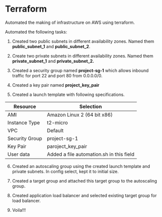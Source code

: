 # Terraform
Automated the making of infrastructure on AWS using terraform.



Automated the following tasks:

1. Created two public subnets in different availability zones. Named them **public_subnet_1** and **public_subnet_2**.

2. Create two private subnets in different availability zones. Named them **private_subnet_1** and **private_subnet_2.**

3. Created a security group named **project-sg-1** which allows inbound traffic for port 22 and port 80 from 0.0.0.0/0.

4. Created a key pair named **project_key_pair**

5. Created a launch template with following specifications. 

| Resource       | Selection                                |
| -------------- | ---------------------------------------- |
| AMI            | Amazon Linux 2 (64 bit x86)              |
| Instance Type  | t2-micro                                 |
| VPC            | Default                                  |
| Security Group | project-sg-1                             |
| Key Pair       | paroject_key_pair                        |
| User data      | Added a file automation.sh in this field |

6. Created an autoscaling group using the created launch template and private subnets. In config select, kept it to initial size.

7. Created a target group and attached this target group to the autoscaling group.

8. Created application load balancer and selected existing target group for load balancer.

9. Voila!!!